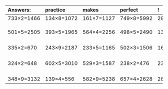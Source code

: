 | Answers: | practice | makes | perfect | ! |
| :--- | :--- | :--- | :--- | :--- |
| 733×2=1466 | 134×8=1072 | 161×7=1127 | 749×8=5992 | 280×8=2240 | 
|   |   |   |   |   | 
|   |   |   |   |   | 
|   |   |   |   |   | 
| 501×5=2505 | 393×5=1965 | 564×4=2256 | 498×5=2490 | 137×3=411 | 
|   |   |   |   |   | 
|   |   |   |   |   | 
|   |   |   |   |   | 
|   |   |   |   |   | 
| 335×2=670 | 243×9=2187 | 233×5=1165 | 502×3=1506 | 164×6=984 | 
|   |   |   |   |   | 
|   |   |   |   |   | 
|   |   |   |   |   | 
|   |   |   |   |   | 
| 324×2=648 | 602×5=3010 | 529×3=1587 | 238×2=476 | 236×8=1888 | 
|   |   |   |   |   | 
|   |   |   |   |   | 
|   |   |   |   |   | 
|   |   |   |   |   | 
| 348×9=3132 | 139×4=556 | 582×9=5238 | 657×4=2628 | 283×7=1981 | 
